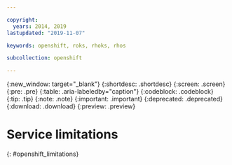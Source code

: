 ```yaml
---

copyright:
  years: 2014, 2019
lastupdated: "2019-11-07"

keywords: openshift, roks, rhoks, rhos

subcollection: openshift

---
```


{:new_window: target="_blank"}
{:shortdesc: .shortdesc}
{:screen: .screen}
{:pre: .pre}
{:table: .aria-labeledby="caption"} 
{:codeblock: .codeblock}
{:tip: .tip}
{:note: .note}
{:important: .important}
{:deprecated: .deprecated}
{:download: .download}
{:preview: .preview}

# Service limitations
{: #openshift_limitations}

